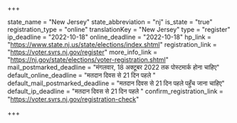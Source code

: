 +++

state_name = "New Jersey"
state_abbreviation = "nj"
is_state = "true"
registration_type = "online"
translationKey = "New Jersey"
type = "register"
ip_deadline = "2022-10-18"
online_deadline = "2022-10-18"
hp_link = "https://www.state.nj.us/state/elections/index.shtml"
registration_link = "https://voter.svrs.nj.gov/register"
more_info_link = "https://nj.gov/state/elections/voter-registration.shtml"
mail_postmarked_deadline = "मंगलवार, 18 अक्टूबर 2022 तक पोस्टमार्क होना चाहिए"
default_online_deadline = "मतदान दिवस से 21 दिन पहले "
default_mail_postmarked_deadline = "मतदान दिवस से 21 दिन पहले पहुँच जाना चाहिए"
default_ip_deadline = "मतदान दिवस से 21 दिन पहले "
confirm_registration_link = "https://voter.svrs.nj.gov/registration-check"

+++